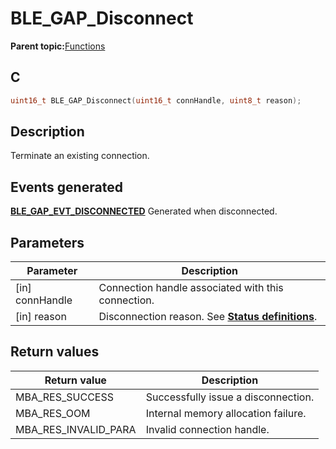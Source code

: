 # BLE\_GAP\_Disconnect

**Parent topic:**[Functions](GUID-0DD261BF-40D6-42CD-8806-9B93D259D1CC.md)

## C

```c
uint16_t BLE_GAP_Disconnect(uint16_t connHandle, uint8_t reason);
```

## Description

Terminate an existing connection.

## Events generated

**[BLE\_GAP\_EVT\_DISCONNECTED](GUID-ADCFB5AA-F06E-4ED9-9227-592A5CE40F39.md)** Generated when disconnected.

## Parameters

|Parameter|Description|
|---------|-----------|
|\[in\] connHandle|Connection handle associated with this connection.|
|\[in\] reason|Disconnection reason. See **[Status definitions](GUID-2134D6D9-9339-488A-9386-3D130CCB7074.md)**.|

## Return values

|Return value|Description|
|------------|-----------|
|MBA\_RES\_SUCCESS|Successfully issue a disconnection.|
|MBA\_RES\_OOM|Internal memory allocation failure.|
|MBA\_RES\_INVALID\_PARA|Invalid connection handle.|

